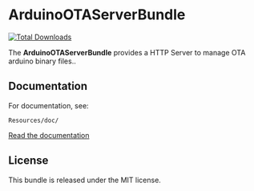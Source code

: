 ArduinoOTAServerBundle
==================

[![Total Downloads](https://poser.pugx.org/nelmio/api-doc-bundle/downloads)](https://packagist.org/packages/nelmio/api-doc-bundle)

The **ArduinoOTAServerBundle** provides a HTTP Server to manage OTA 
arduino binary files..

Documentation
-------------

For documentation, see:

    Resources/doc/

[Read the documentation](https://github.com/UEGMobile/ArduinoOTAServerBundle/blob/master/Resources/doc/index.rst)



License
-------

This bundle is released under the MIT license.